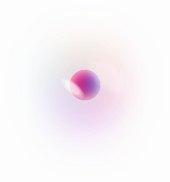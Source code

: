 <style>
      :root {
            --main-bg: 0,0,0;
            --pink: 255, 0, 89;
            --violet: 186, 0, 253;
            --blue: 0, 165, 253;
            --yellow: 255, 200, 0;
            --light: 255, 255, 255;
            --alpha: 0.5;
      }
/* 
      html {
            box-sizing: border-box;
      } */

      *,
      *::before,
      *::after {
            box-sizing: inherit;
            margin: 0;
            padding: 0;
      }

      body {
            display: flex;
            justify-content: center;
            align-items: center;
            gap: 2rem;
            min-height: 100vh;
            background-color: var(--main-bg);
      }

      .bubble {
            position: relative;
            width: 5rem;
            height: 5rem;
            border-radius: 50%;
            box-shadow: inset 0 0 2rem rgba(var(--light), 1), inset 2rem 0 4rem rgba(var(--pink), 1), inset -2rem 0 6rem rgba(var(--blue), 1), inset 0 4rem 4rem rgba(var(--violet), 1), inset 0 -2rem 2rem rgba(var(--yellow), 1), inset 2rem -2rem 1rem rgba(var(--yellow), 1), 0 0 4rem rgba(var(--light), 0.2), 2rem 0 8rem rgba(var(--pink), var(--alpha)), -2rem 0 8rem rgba(var(--blue), var(--alpha)), 0 4rem 8rem rgba(var(--violet), var(--alpha)), 0 -2rem 8rem rgba(var(--yellow), var(--alpha));
            animation: floating 3s ease-in-out infinite;
            cursor: pointer;
      }

      .bubble.animated {
            animation: rubber 1s linear;
      }

      .bubble::before,
      .bubble::after {
            content: '';
            position: absolute;
            display: block;
            border-radius: 100%;
            transform: rotate(40deg);
      }

      .bubble::before {
            top: 2rem;
            right: 2rem;
            width: 5rem;
            height: 2rem;
            background-color: rgba(var(--light), 1);
            background: radial-gradient(closest-side, rgba(var(--light), 0.7) 50%, transparent 100%);
      }

      .bubble::after {
            bottom: 1.5rem;
            left: 1.5rem;
            width: 10rem;
            height: 5rem;
            background: radial-gradient(closest-side, rgba(var(--light), 0.3) 50%, transparent 100%);
      }

      @keyframes rubber {
            from {
                  transform: scale3d(1, 1, 1);
            }

            30% {
                  transform: scale3d(1.25, 0.75, 1);
            }

            40% {
                  transform: scale3d(0.75, 1.25, 1);
            }

            50% {
                  transform: scale3d(1.15, 0.85, 1);
            }

            65% {
                  transform: scale3d(0.95, 1.05, 1);
            }

            75% {
                  transform: scale3d(1.05, 0.95, 1);
            }

            to {
                  transform: scale3d(1, 1, 1);
            }
      }

      @keyframes floating {
            from {
                  transform: translate(0, 0);
            }

            65% {
                  transform: translate(0, 1rem);
            }

            to {
                  transform: translate(0, 0);
            }
      }

      @media (max-width: 768px) {
            html {
                  font-size: 10px;
            }
      }
</style>



<div class="bubble"></div>
<script>      const bubble = document.querySelector('.bubble');
      bubble.addEventListener('click', function (evt) { evt.preventDefault(); bubble.classList.add('animated'); setTimeout(function () { bubble.classList.remove('animated'); }, 1000); });</script>
